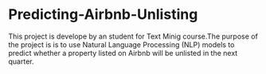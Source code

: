 # Predicting-Airbnb-Unlisting
This project is develope by an student for Text Minig course.The purpose of the project is  is to use Natural Language Processing (NLP) models
to predict whether a property listed on Airbnb will be unlisted in the next quarter.
